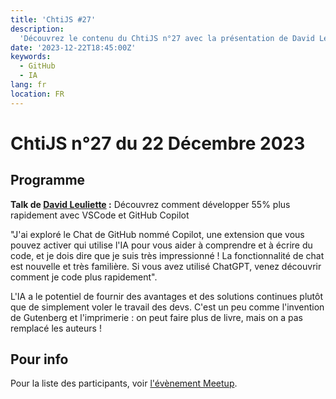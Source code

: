 ```yaml
---
title: 'ChtiJS #27'
description:
  'Découvrez le contenu du ChtiJS n°27 avec la présentation de David Leuliette.'
date: '2023-12-22T18:45:00Z'
keywords:
  - GitHub
  - IA
lang: fr
location: FR
---
```


# ChtiJS n°27 du 22 Décembre 2023

## Programme

**Talk de
[David Leuliette](https://github.com/flexbox 'Voir son profil GitHub') :**
Découvrez comment développer 55% plus rapidement avec VSCode et GitHub Copilot

"J'ai exploré le Chat de GitHub nommé Copilot, une extension que vous pouvez
activer qui utilise l'IA pour vous aider à comprendre et à écrire du code, et je
dois dire que je suis très impressionné ! La fonctionnalité de chat est nouvelle
et très familière. Si vous avez utilisé ChatGPT, venez découvrir comment je code
plus rapidement".

L'IA a le potentiel de fournir des avantages et des solutions continues plutôt
que de simplement voler le travail des devs. C'est un peu comme l'invention de
Gutenberg et l'imprimerie : on peut faire plus de livre, mais on a pas remplacé
les auteurs !

## Pour info

Pour la liste des participants, voir
[l'évènement Meetup](https://www.meetup.com/francejs/events/292749418/ "Aller sur la page de l'événement").
